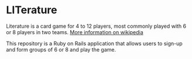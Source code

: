 # LITerature

Literature is a card game for 4 to 12 players, most commonly played with 6 or 8 players in two teams. [More information on wikipedia](https://en.wikipedia.org/wiki/Literature_(card_game))

This repository is a Ruby on Rails application that allows users to sign-up and form groups of 6 or 8 and play the game.


